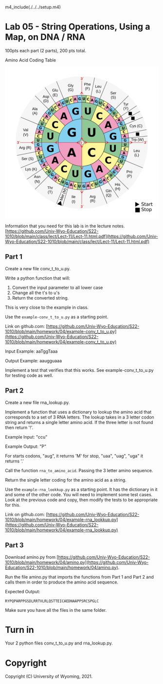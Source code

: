 

m4_include(./../../setup.m4)

# Lab 05 - String Operations, Using a Map, on DNA / RNA

100pts each part (2 parts), 200 pts total.


Amino Acid Coding Table

![Aminoacids_table.svg](./Aminoacids_table.svg)

Information that you need for this lab is in the lecture notes.
[https://github.com/Univ-Wyo-Education/S22-1010/blob/main/class/lect/Lect-11/Lect-11.html.pdf](https://github.com/Univ-Wyo-Education/S22-1010/blob/main/class/lect/Lect-11/Lect-11.html.pdf)

## Part 1

Create a new file conv_t_to_u.py.

Write a python function that will: 

1.  Convert the input parameter to all lower case
2.  Change all the t's to u's
3.  Return the converted string.

This is very close to the example in class.

Use the `example-conv_t_to_u.py` as a starting point.

Link on github.com: [https://github.com/Univ-Wyo-Education/S22-1010/blob/main/homework/04/example-conv_t_to_u.py](https://github.com/Univ-Wyo-Education/S22-1010/blob/main/homework/04/example-conv_t_to_u.py)

Input Example: aaTggTaaa

Output Example:  aaugguaaa

Implement a test that verifies that this works. See example-conv_t_to_u.py for testing code as well.




## Part 2

Create a new file rna_lookup.py.

Implement a function that uses a dictionary to lookup the amino acid
that corresponds to a set of 3 RNA letters. The lookup takes in
a 3 letter codon string and returns a single letter amino acid.
If the three letter is not found then return '!'.

Example Input: "ccu" 

Example Output: "P"

For starts codons, "aug",  it returns 'M' for stop, "uaa", "uag", "uga" it returns '.'

Call the function `rna_to_amino_acid`.  Passing the 3 letter amino sequence.

Return the single letter coding for the amino acid as a string.

Use the `example-rna_lookkup.py` as a starting point.    It has the dictionary in it
and some of the other code.  You will need to implement some test cases.  Look at
the previous code and copy, then modify the tests to be appropriate for this.

Link on github.com: [https://github.com/Univ-Wyo-Education/S22-1010/blob/main/homework/04/example-rna_lookkup.py](https://github.com/Univ-Wyo-Education/S22-1010/blob/main/homework/04/example-rna_lookkup.py)





## Part 3

Download amino.py from [https://github.com/Univ-Wyo-Education/S22-1010/blob/main/homework/04/amino.py](https://github.com/Univ-Wyo-Education/S22-1010/blob/main/homework/04/amino.py).

Run the file amino.py that imports the functions from Part 1 and Part 2 and
calls them in order to produce the amino acid sequence.

Expected Output:

```
RYPQPARPPGSDLRRTVLRLQSTTEICAEDNAAPPSRCSPGLC
```

Make sure you have all the files in the same folder.

# Turn in

Your 2 python files conv_t_to_u.py and rna_lookup.py.















# Copyright

Copyright (C) University of Wyoming, 2021.
